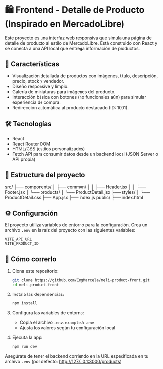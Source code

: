 # 🛍️ Frontend - Detalle de Producto (Inspirado en MercadoLibre)

Este proyecto es una interfaz web responsiva que simula una página de detalle de producto al estilo de MercadoLibre. Está construido con React y se conecta a una API local que entrega información de productos.

## 🚀 Características

- Visualización detallada de productos con imágenes, título, descripción, precio, stock y vendedor.
- Diseño responsive y limpio.
- Galería de miniaturas para imágenes del producto.
- Interacción básica con botones (no funcionales aún) para simular experiencia de compra.
- Redirección automática al producto destacado (ID: 1001).

## 🛠️ Tecnologías

- React
- React Router DOM
- HTML/CSS (estilos personalizados)
- Fetch API para consumir datos desde un backend local (JSON Server o API propia)

## 📁 Estructura del proyecto

src/
├── components/
│   ├── common/
│   │   ├── Header.jsx
│   │   └── Footer.jsx
│   └── products/
│       └── ProductDetail.jsx
├── styles/
│   └── ProductDetail.css
├── App.jsx
├── index.js
public/
├── index.html

## ⚙️ Configuración

El proyecto utiliza variables de entorno para la configuración. Crea un archivo `.env` en la raíz del proyecto con las siguientes variables:

```env
VITE_API_URL
VITE_PRODUCT_ID
```

## 🔄 Cómo correrlo

1. Clona este repositorio:
   ```bash
   git clone https://github.com/IngMarcela/meli-product-front.git
   cd meli-product-front
   ```

2. Instala las dependencias:
   ```bash
   npm install
   ```

3. Configura las variables de entorno:
   - Copia el archivo `.env.example` a `.env`
   - Ajusta los valores según tu configuración local

4. Ejecuta la app:
   ```bash
   npm run dev
   ```
   
Asegúrate de tener el backend corriendo en la URL especificada en tu archivo `.env` (por defecto: http://127.0.0.1:3000/products).
